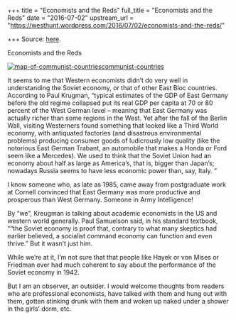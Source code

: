 +++
title = "Economists and the Reds"
full_title = "Economists and the Reds"
date = "2016-07-02"
upstream_url = "https://westhunt.wordpress.com/2016/07/02/economists-and-the-reds/"

+++
Source: [here](https://westhunt.wordpress.com/2016/07/02/economists-and-the-reds/).

Economists and the Reds

[![map-of-communist-countriescommunist-countries](https://westhunt.files.wordpress.com/2016/07/map-of-communist-countriescommunist-countries.jpg?w=640&h=337)](https://westhunt.files.wordpress.com/2016/07/map-of-communist-countriescommunist-countries.jpg)

It seems to me that Western economists didn’t do very well in
understanding the Soviet economy, or that of other East Bloc countries.
According to Paul Krugman, “typical estimates of the GDP of East Germany
before the old regime collapsed put its real GDP per capita at 70 or 80
percent of the West German level – meaning that East Germany was
actually richer than some regions in the West. Yet after the fall of the
Berlin Wall, visiting Westerners found something that looked like a
Third World economy, with antiquated factories (and disastrous
environmental problems) producing consumer goods of ludicrously low
quality (like the notorious East German Trabant, an automobile that
makes a Honda or Ford seem like a Mercedes). We used to think that the
Soviet Union had an economy about half as large as America’s, that is,
bigger than Japan’s; nowadays Russia seems to have less economic power
than, say, Italy. ”

I know someone who, as late as 1985, came away from postgraduate work at
Cornell convinced that East Germany was more productive and prosperous
than West Germany. Someone in Army Intelligence!

By “we”, Kreugman is talking about academic economists in the US and
western world generally. Paul Samuelson said, in his standard textbook,
““the Soviet economy is proof that, contrary to what many skeptics had
earlier believed, a socialist command economy can function and even
thrive.” But it wasn’t just him.

While we’re at it, I’m not sure that that people like Hayek or von Mises
or Friedman ever had much coherent to say about the performance of the
Soviet economy in 1942.

But I am an observer, an outsider. I would welcome thoughts from readers
who are professional economists, have talked with them and hung out with
them, gotten stinking drunk with them and woken up naked under a shower
in the girls’ dorm, etc.


